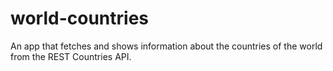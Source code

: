 # world-countries

An app that fetches and shows information about the countries of the world from the REST Countries API.
